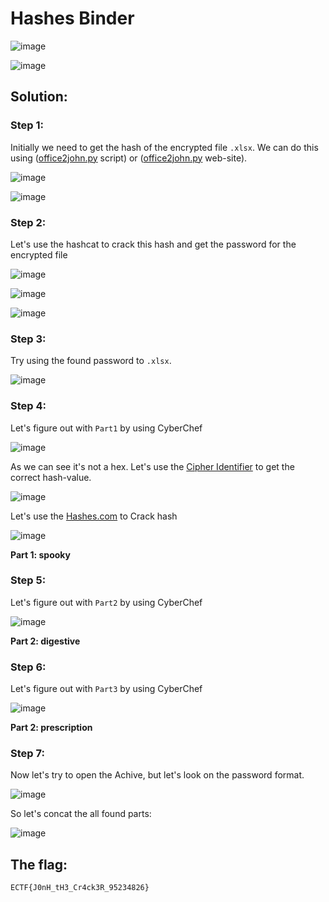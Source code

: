 <h1>Hashes Binder</h1>

![image](https://github.com/user-attachments/assets/4c19a770-5bb7-49f1-b81a-2a28da852a80)

![image](https://github.com/user-attachments/assets/731c4b60-86ff-4f48-8f50-27cd5e28d79b)

<h2>Solution: </h2>

<h3>Step 1:</h3>

Initially we need to get the hash of the encrypted file ```.xlsx```.
We can do this using ([office2john.py](https://github.com/Deloril/Python/blob/master/office2john.py) script) or ([office2john.py](https://hashes.com/ru/johntheripper/office2john) web-site).

![image](https://github.com/user-attachments/assets/ffdda9b4-778d-4423-b92b-a922b4fd7819)

![image](https://github.com/user-attachments/assets/e6c484e9-b827-4337-8a25-a7f7ba752349)

<h3>Step 2:</h3>

Let's use the hashcat to crack this hash and get the password for the encrypted file

![image](https://github.com/user-attachments/assets/37698148-6523-4353-8bb3-52095f9e69ac)

![image](https://github.com/user-attachments/assets/8e9f888f-c8df-49a4-aaca-6bc1ff20bcc6)

![image](https://github.com/user-attachments/assets/f019f4e4-87c8-4f7f-b658-69d6d069aa5a)

<h3>Step 3:</h3>

Try using the found password to ```.xlsx```.

![image](https://github.com/user-attachments/assets/dc64d390-8314-4825-99fb-3733a5242211)

<h3>Step 4:</h3>

Let's figure out with ```Part1``` by using CyberChef

![image](https://github.com/user-attachments/assets/94b154a2-6d36-4ee4-bb41-1d2d2bb7e330)

As we can see it's not a hex. Let's use the [Cipher Identifier](https://www.dcode.fr/cipher-identifier) to get the correct hash-value.

![image](https://github.com/user-attachments/assets/9c964074-f25a-487f-85dd-ae28fb175fc7)

Let's use the [Hashes.com](https://hashes.com/ru/decrypt/hash) to Crack hash

![image](https://github.com/user-attachments/assets/e878a98f-0c17-459e-8798-f5afbef1e366)

<b>Part 1: spooky </b>

<h3>Step 5:</h3>

Let's figure out with ```Part2``` by using CyberChef

![image](https://github.com/user-attachments/assets/f80a4257-2ae6-459c-bf81-871bedd1bb70)

<b>Part 2: digestive </b>

<h3>Step 6:</h3>

Let's figure out with ```Part3``` by using CyberChef

![image](https://github.com/user-attachments/assets/253fc113-61c0-4c7d-86f9-680dabb00e9e)

<b>Part 2: prescription </b>

<h3>Step 7:</h3>

Now let's try to open the Achive, but let's look on the password format.

![image](https://github.com/user-attachments/assets/c2e19047-a574-437c-9b82-154907c55a9e)

So let's concat the all found parts:

![image](https://github.com/user-attachments/assets/a3568b2d-4297-4e79-b9e2-4bf30613188b)

<h2>The flag:</h2>

```ECTF{J0nH_tH3_Cr4ck3R_95234826}```






















